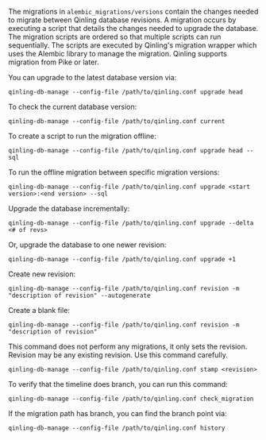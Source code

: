 The migrations in `alembic_migrations/versions` contain the changes needed to migrate
between Qinling database revisions. A migration occurs by executing a script that
details the changes needed to upgrade the database. The migration scripts
are ordered so that multiple scripts can run sequentially. The scripts are executed by
Qinling's migration wrapper which uses the Alembic library to manage the migration. Qinling
supports migration from Pike or later.

You can upgrade to the latest database version via:
```
qinling-db-manage --config-file /path/to/qinling.conf upgrade head
```

To check the current database version:
```
qinling-db-manage --config-file /path/to/qinling.conf current
```

To create a script to run the migration offline:
```
qinling-db-manage --config-file /path/to/qinling.conf upgrade head --sql
```

To run the offline migration between specific migration versions:
```
qinling-db-manage --config-file /path/to/qinling.conf upgrade <start version>:<end version> --sql
```

Upgrade the database incrementally:
```
qinling-db-manage --config-file /path/to/qinling.conf upgrade --delta <# of revs>
```

Or, upgrade the database to one newer revision:
```
qinling-db-manage --config-file /path/to/qinling.conf upgrade +1
```

Create new revision:
```
qinling-db-manage --config-file /path/to/qinling.conf revision -m "description of revision" --autogenerate
```

Create a blank file:
```
qinling-db-manage --config-file /path/to/qinling.conf revision -m "description of revision"
```

This command does not perform any migrations, it only sets the revision.
Revision may be any existing revision. Use this command carefully.
```
qinling-db-manage --config-file /path/to/qinling.conf stamp <revision>
```

To verify that the timeline does branch, you can run this command:
```
qinling-db-manage --config-file /path/to/qinling.conf check_migration
```

If the migration path has branch, you can find the branch point via:
```
qinling-db-manage --config-file /path/to/qinling.conf history